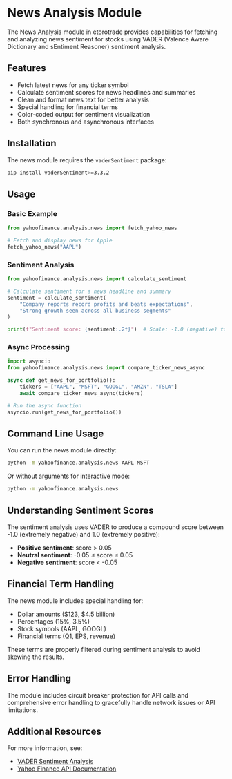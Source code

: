 # News Analysis Module

The News Analysis module in etorotrade provides capabilities for fetching and analyzing news sentiment for stocks using VADER (Valence Aware Dictionary and sEntiment Reasoner) sentiment analysis.

## Features

- Fetch latest news for any ticker symbol
- Calculate sentiment scores for news headlines and summaries
- Clean and format news text for better analysis
- Special handling for financial terms
- Color-coded output for sentiment visualization
- Both synchronous and asynchronous interfaces

## Installation

The news module requires the `vaderSentiment` package:

```bash
pip install vaderSentiment>=3.3.2
```

## Usage

### Basic Example

```python
from yahoofinance.analysis.news import fetch_yahoo_news

# Fetch and display news for Apple
fetch_yahoo_news("AAPL")
```

### Sentiment Analysis

```python
from yahoofinance.analysis.news import calculate_sentiment

# Calculate sentiment for a news headline and summary
sentiment = calculate_sentiment(
    "Company reports record profits and beats expectations", 
    "Strong growth seen across all business segments"
)

print(f"Sentiment score: {sentiment:.2f}")  # Scale: -1.0 (negative) to 1.0 (positive)
```

### Async Processing

```python
import asyncio
from yahoofinance.analysis.news import compare_ticker_news_async

async def get_news_for_portfolio():
    tickers = ["AAPL", "MSFT", "GOOGL", "AMZN", "TSLA"]
    await compare_ticker_news_async(tickers)

# Run the async function
asyncio.run(get_news_for_portfolio())
```

## Command Line Usage

You can run the news module directly:

```bash
python -m yahoofinance.analysis.news AAPL MSFT
```

Or without arguments for interactive mode:

```bash
python -m yahoofinance.analysis.news
```

## Understanding Sentiment Scores

The sentiment analysis uses VADER to produce a compound score between -1.0 (extremely negative) and 1.0 (extremely positive):

- **Positive sentiment**: score > 0.05
- **Neutral sentiment**: -0.05 ≤ score ≤ 0.05
- **Negative sentiment**: score < -0.05

## Financial Term Handling

The news module includes special handling for:

- Dollar amounts ($123, $4.5 billion)
- Percentages (15%, 3.5%)
- Stock symbols (AAPL, GOOGL)
- Financial terms (Q1, EPS, revenue)

These terms are properly filtered during sentiment analysis to avoid skewing the results.

## Error Handling

The module includes circuit breaker protection for API calls and comprehensive error handling to gracefully handle network issues or API limitations.

## Additional Resources

For more information, see:
- [VADER Sentiment Analysis](https://github.com/cjhutto/vaderSentiment)
- [Yahoo Finance API Documentation](https://pypi.org/project/yfinance/)